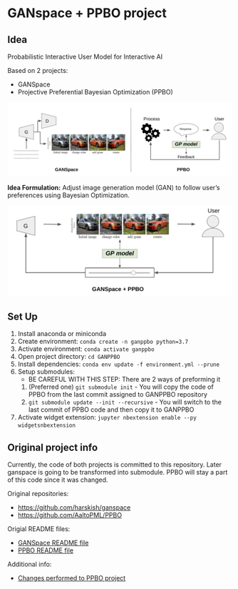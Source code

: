 # GANspace + PPBO project



## Idea

Probabilistic Interactive User Model for Interactive AI

Based on 2 projects:
- GANSpace
- Projective Preferential Bayesian Optimization (PPBO)

![original projects](md_files_and_imgs/ganspace_and_ppbo.png)

**Idea Formulation:** Adjust image generation model (GAN) to follow user’s preferences using Bayesian Optimization.

![original projects](md_files_and_imgs/ganppbo.png)

## Set Up

1. Install anaconda or miniconda
2. Create environment: `conda create -n ganppbo python=3.7`
3. Activate environment: `conda activate ganppbo`
4. Open project directory: `cd GANPPBO`
5. Install dependencies: `conda env update -f environment.yml --prune`
6. Setup submodules:
    - BE CAREFUL WITH THIS STEP: There are 2 ways of preforming it
    1. (Preferred one) `git submodule init` - You will copy the code of PPBO from the last commit assigned to GANPPBO repository
    2. `git submodule update --init --recursive` - You will switch to the last commit of PPBO code and then copy it to GANPPBO 
7. Activate widget extension: `jupyter nbextension enable --py widgetsnbextension`

## Original project info

Currently, the code of both projects is committed to this repository. 
Later ganspace is going to be transformed into submodule. 
PPBO will stay a part of this code since it was changed.

Original repositories:
- https://github.com/harskish/ganspace
- https://github.com/AaltoPML/PPBO

Origial README files:
- [GANSpace README file](ganspace/README.md)
- [PPBO README file](PPBO/README.md)

Additional info:
- [Changes performed to PPBO project](md_files_and_imgs/ppbo_changes.md)





